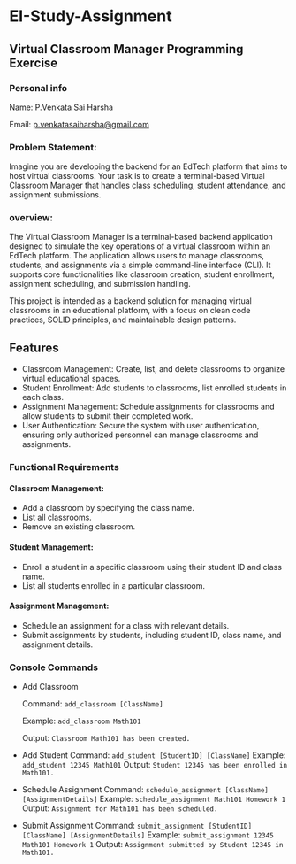 # EI-Study-Assignment
## Virtual Classroom Manager Programming Exercise

### Personal info
Name: P.Venkata Sai Harsha

Email: p.venkatasaiharsha@gmail.com

### Problem Statement:
Imagine you are developing the backend for an EdTech platform that aims to host virtual classrooms. Your task is to create a terminal-based Virtual Classroom Manager that handles class scheduling, student attendance, and assignment submissions.

### overview:
The Virtual Classroom Manager is a terminal-based backend application designed to simulate the key operations of a virtual classroom within an EdTech platform. The application allows users to manage classrooms, students, and assignments via a simple command-line interface (CLI). It supports core functionalities like classroom creation, student enrollment, assignment scheduling, and submission handling.

This project is intended as a backend solution for managing virtual classrooms in an educational platform, with a focus on clean code practices, SOLID principles, and maintainable design patterns.

## Features
- Classroom Management: Create, list, and delete classrooms to organize virtual educational spaces.
- Student Enrollment: Add students to classrooms, list enrolled students in each class.
- Assignment Management: Schedule assignments for classrooms and allow students to submit their completed work.
- User Authentication: Secure the system with user authentication, ensuring only authorized personnel can manage classrooms and assignments.

### Functional Requirements
#### Classroom Management:
- Add a classroom by specifying the class name.
- List all classrooms.
- Remove an existing classroom.
#### Student Management:
- Enroll a student in a specific classroom using their student ID and class name.
- List all students enrolled in a particular classroom.
#### Assignment Management:
- Schedule an assignment for a class with relevant details.
- Submit assignments by students, including student ID, class name, and assignment details.

### Console Commands
- Add Classroom
  
  Command: `add_classroom [ClassName]`
  
  Example: `add_classroom Math101`
  
  Output: `Classroom Math101 has been created.`

- Add Student
  Command: `add_student [StudentID] [ClassName]`
  Example: `add_student 12345 Math101`
  Output: `Student 12345 has been enrolled in Math101.`

- Schedule Assignment
  Command: `schedule_assignment [ClassName] [AssignmentDetails]`
  Example: `schedule_assignment Math101 Homework 1`
  Output: `Assignment for Math101 has been scheduled.`

- Submit Assignment
  Command: `submit_assignment [StudentID] [ClassName] [AssignmentDetails]`
  Example: `submit_assignment 12345 Math101 Homework 1`
  Output: `Assignment submitted by Student 12345 in Math101.`

